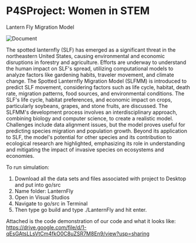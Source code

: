 # P4SProject: Women in STEM
Lantern Fly Migration Model

![Document](https://github.com/lmichal09/P4SProject/assets/143451646/7abe5f92-8770-46f3-8e72-b00621935b53)

The spotted lanternfly (SLF) has emerged as a significant threat in the northeastern United States, causing environmental and economic disruptions in forestry and agriculture. Efforts are underway to understand the human impact on SLF's spread, utilizing computational models to analyze factors like gardening habits, traveler movement, and climate change. The Spotted Lanternfly Migration Model (SLFMM) is introduced to predict SLF movement, considering factors such as life cycle, habitat, death rate, migration patterns, food sources, and environmental conditions. The SLF's life cycle, habitat preferences, and economic impact on crops, particularly soybeans, grapes, and stone fruits, are discussed. The SLFMM's development process involves an interdisciplinary approach, combining biology and computer science, to create a realistic model. Challenges include data alignment issues, but the model proves useful for predicting species migration and population growth. Beyond its application to SLF, the model's potential for other species and its contribution to ecological research are highlighted, emphasizing its role in understanding and mitigating the impact of invasive species on ecosystems and economies.

To run simulation:
1) Download all the data sets and files associated with project to Desktop and put into go/src
2) Name folder: LanternFly
3) Open in Visual Studios
4) Navigate to go/src in Terminal
5) Then type go build and type ./LanternFly and hit enter. 

Attached is the code demonstration of our code and what it looks like: https://drive.google.com/file/d/1-qEsGAtsLLsVtCm4fkO0C8uZSR7M8En9/view?usp=sharing 
